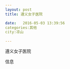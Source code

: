 ```yaml
--- 
layout: post 
title: 遵义女子医院

date:   2016-05-03 13:39:56 
categories:其他  
city:凉山
  
--- 
```

   
遵义女子医院

信息

